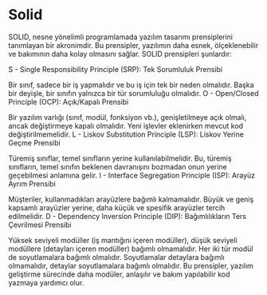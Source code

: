 # Solid

SOLID, nesne yönelimli programlamada yazılım tasarımı prensiplerini tanımlayan bir akronimdir. Bu prensipler, yazılımın daha esnek, ölçeklenebilir ve bakımının daha kolay olmasını sağlar. SOLID prensipleri şunlardır:

S - Single Responsibility Principle (SRP): Tek Sorumluluk Prensibi

Bir sınıf, sadece bir iş yapmalıdır ve bu iş için tek bir neden olmalıdır. Başka bir deyişle, bir sınıfın yalnızca bir tür sorumluluğu olmalıdır.
O - Open/Closed Principle (OCP): Açık/Kapalı Prensibi

Bir yazılım varlığı (sınıf, modül, fonksiyon vb.), genişletilmeye açık olmalı, ancak değiştirmeye kapalı olmalıdır. Yeni işlevler eklenirken mevcut kod değiştirilmemelidir.
L - Liskov Substitution Principle (LSP): Liskov Yerine Geçme Prensibi

Türemiş sınıflar, temel sınıfların yerine kullanılabilmelidir. Bu, türemiş sınıfların, temel sınıfın beklenen davranışını bozmadan onun yerine geçebilmesi anlamına gelir.
I - Interface Segregation Principle (ISP): Arayüz Ayrım Prensibi

Müşteriler, kullanmadıkları arayüzlere bağımlı kalmamalıdır. Büyük ve geniş kapsamlı arayüzler yerine, daha küçük ve spesifik arayüzler tercih edilmelidir.
D - Dependency Inversion Principle (DIP): Bağımlılıkların Ters Çevrilmesi Prensibi

Yüksek seviyeli modüller (iş mantığını içeren modüller), düşük seviyeli modüllere (detayları içeren modüller) bağımlı olmamalıdır. Her iki tür modül de soyutlamalara bağımlı olmalıdır. Soyutlamalar detaylara bağımlı olmamalıdır, detaylar soyutlamalara bağımlı olmalıdır.
Bu prensipler, yazılım geliştirme sürecinde daha modüler, anlaşılır ve bakım yapılabilir kod yazmaya yardımcı olur.
